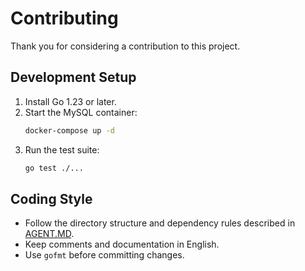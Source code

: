# Contributing

Thank you for considering a contribution to this project.

## Development Setup

1. Install Go 1.23 or later.
2. Start the MySQL container:
   ```bash
   docker-compose up -d
   ```
3. Run the test suite:
   ```bash
   go test ./...
   ```

## Coding Style

- Follow the directory structure and dependency rules described in [AGENT.MD](AGENT.MD).
- Keep comments and documentation in English.
- Use `gofmt` before committing changes.


